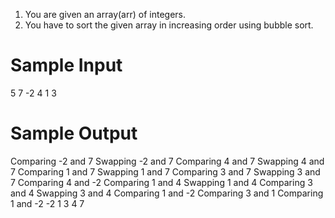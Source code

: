 1. You are given an array(arr) of integers.
2. You have to sort the given array in increasing order using bubble sort.


# Sample Input

5
7 
-2 
4 
1 
3

# Sample Output

Comparing -2 and 7
Swapping -2 and 7
Comparing 4 and 7
Swapping 4 and 7
Comparing 1 and 7
Swapping 1 and 7
Comparing 3 and 7
Swapping 3 and 7
Comparing 4 and -2
Comparing 1 and 4
Swapping 1 and 4
Comparing 3 and 4
Swapping 3 and 4
Comparing 1 and -2
Comparing 3 and 1
Comparing 1 and -2
-2
1
3
4
7